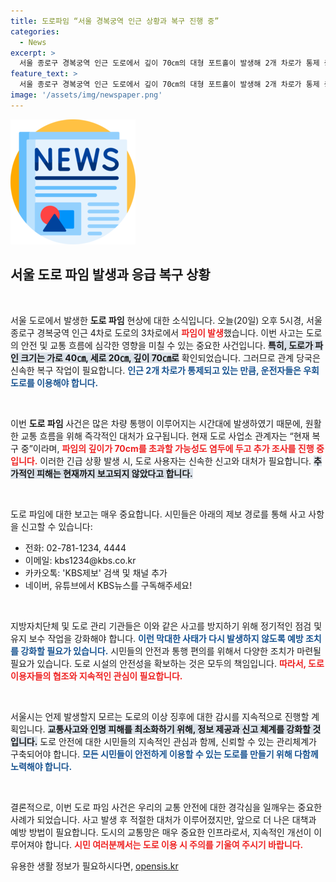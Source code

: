 ```yaml
---
title: 도로파임 “서울 경복궁역 인근 상황과 복구 진행 중”
categories:
  - News
excerpt: >
  서울 종로구 경복궁역 인근 도로에서 깊이 70㎝의 대형 포트홀이 발생해 2개 차로가 통제 중입니다. 다행히 피해는 없지만, 추가 조사가 이루어지고 있어 귀추가 주목됩니다.
feature_text: >
  서울 종로구 경복궁역 인근 도로에서 깊이 70㎝의 대형 포트홀이 발생해 2개 차로가 통제 중입니다. 다행히 피해는 없지만, 추가 조사가 이루어지고 있어 귀추가 주목됩니다.
image: '/assets/img/newspaper.png'
---
```


<p><img src="/assets/img/newspaper.png" alt="kimp 속보" /></p>

<h2 data-ke-size="size26">서울 도로 파임 발생과 응급 복구 상황</h2>

<p data-ke-size="size16">&nbsp;</p>

<p>서울 도로에서 발생한 <strong>도로 파임</strong> 현상에 대한 소식입니다. 오늘(20일) 오후 5시경, 서울 종로구 경복궁역 인근 4차로 도로의 3차로에서 <b><span style="color: #ee2323;">파임이 발생</span></b>했습니다. 이번 사고는 도로의 안전 및 교통 흐름에 심각한 영향을 미칠 수 있는 중요한 사건입니다. <b><span style="background-color: #21538527;">특히, 도로가 파인 크기는 가로 40㎝, 세로 20㎝, 깊이 70㎝로</span></b> 확인되었습니다. 그러므로 관계 당국은 신속한 복구 작업이 필요합니다. <b><span style="color: #1a5490;">인근 2개 차로가 통제되고 있는 만큼, 운전자들은 우회 도로를 이용해야 합니다.</span></b></p>

<p data-ke-size="size16">&nbsp;</p>

<p>이번 <strong>도로 파임</strong> 사건은 많은 차량 통행이 이루어지는 시간대에 발생하였기 때문에, 원활한 교통 흐름을 위해 즉각적인 대처가 요구됩니다. 현재 도로 사업소 관계자는 “현재 복구 중”이라며, <b><span style="color: #ee2323;">파임의 깊이가 70cm를 초과할 가능성도 염두에 두고 추가 조사를 진행 중입니다.</span></b> 이러한 긴급 상황 발생 시, 도로 사용자는 신속한 신고와 대처가 필요합니다. <b><span style="background-color: #21538527;">추가적인 피해는 현재까지 보고되지 않았다고 합니다.</span></b></p>

<p data-ke-size="size16">&nbsp;</p>

<p>도로 파임에 대한 보고는 매우 중요합니다. 시민들은 아래의 제보 경로를 통해 사고 사항을 신고할 수 있습니다:</p>

<ul>
    <li>전화: 02-781-1234, 4444</li>
    <li>이메일: kbs1234@kbs.co.kr</li>
    <li>카카오톡: 'KBS제보' 검색 및 채널 추가</li>
    <li>네이버, 유튜브에서 KBS뉴스를 구독해주세요!</li>
</ul>

<p data-ke-size="size16">&nbsp;</p>

<p>지방자치단체 및 도로 관리 기관들은 이와 같은 사고를 방지하기 위해 정기적인 점검 및 유지 보수 작업을 강화해야 합니다. <b><span style="color: #1a5490;">이런 막대한 사태가 다시 발생하지 않도록 예방 조치를 강화할 필요가 있습니다.</span></b> 시민들의 안전과 통행 편의를 위해서 다양한 조치가 마련될 필요가 있습니다. 도로 시설의 안전성을 확보하는 것은 모두의 책임입니다. <b><span style="color: #ee2323;">따라서, 도로 이용자들의 협조와 지속적인 관심이 필요합니다.</span></b> </p>

<p data-ke-size="size16">&nbsp;</p>

<p>서울시는 언제 발생할지 모르는 도로의 이상 징후에 대한 감시를 지속적으로 진행할 계획입니다. <b><span style="background-color: #21538527;">교통사고와 인명 피해를 최소화하기 위해, 정보 제공과 신고 체계를 강화할 것입니다.</span></b> 도로 안전에 대한 시민들의 지속적인 관심과 함께, 신뢰할 수 있는 관리체계가 구축되어야 합니다. <b><span style="color: #1a5490;">모든 시민들이 안전하게 이용할 수 있는 도로를 만들기 위해 다함께 노력해야 합니다.</span></b></p>

<p data-ke-size="size16">&nbsp;</p>

<p>결론적으로, 이번 도로 파임 사건은 우리의 교통 안전에 대한 경각심을 일깨우는 중요한 사례가 되었습니다. 사고 발생 후 적절한 대처가 이루어졌지만, 앞으로 더 나은 대책과 예방 방법이 필요합니다. 도시의 교통망은 매우 중요한 인프라로서, 지속적인 개선이 이루어져야 합니다. <b><span style="color: #ee2323;">시민 여러분께서는 도로 이용 시 주의를 기울여 주시기 바랍니다.</span></b></p>
유용한 생활 정보가 필요하시다면, <a href="https://opensis.kr" rel="dofollow">opensis.kr</a>


